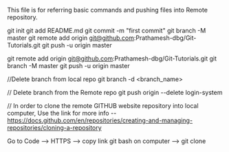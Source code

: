 This file is for referring basic commands and pushing files into Remote repository.

git init
git add README.md
git commit -m "first commit"
git branch -M master
git remote add origin git@github.com:Prathamesh-dbg/Git-Tutorials.git
git push -u origin master

git remote add origin git@github.com:Prathamesh-dbg/Git-Tutorials.git
git branch -M master
git push -u origin master

//Delete branch from local repo
git branch -d <branch_name>

// Delete branch from the Remote repo
git push origin --delete login-system

// In order to clone the remote GITHUB website repository into local computer, Use the link for more info --
https://docs.github.com/en/repositories/creating-and-managing-repositories/cloning-a-repository

Go to Code --> HTTPS --> copy link
git bash on computer --> git clone <paste link>
